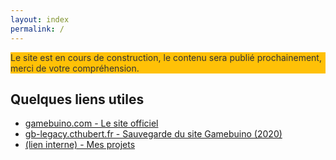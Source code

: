 ```yaml
---
layout: index
permalink: /
---
```


<section>
	<article style="background-color: #ffc107; color: #333;" >
		<p>
			Le site est en cours de construction, le contenu sera publié prochainement, merci de votre compréhension.
		</p>
	</article>
	<article>
		<h2>Quelques liens utiles</h2>
		<ul id="ressource-externe" >
            <li><a href="https://gamebuino.com/" >gamebuino.com - Le site officiel</a></li>
            <li><a href="https://gb-legacy.cthubert.fr" >gb-legacy.cthubert.fr - Sauvegarde du site Gamebuino (2020)</a></li>
            <li><a href="/mes-projets/" >(lien interne) - Mes projets</a></li>
        </ul>
	</article>
</section>